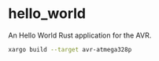 # hello_world

An Hello World Rust application for the AVR.

```bash
xargo build --target avr-atmega328p
```
